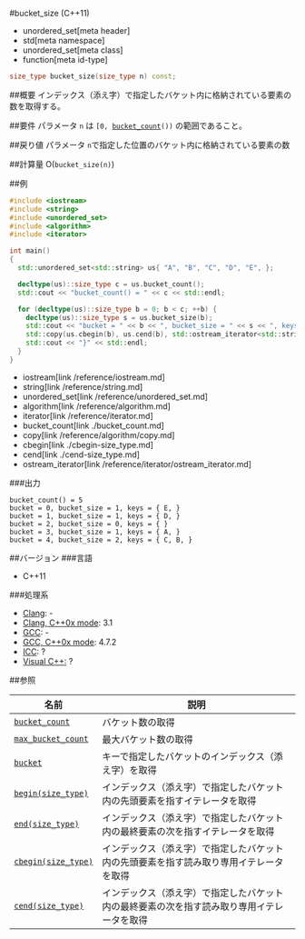 #bucket_size (C++11)
* unordered_set[meta header]
* std[meta namespace]
* unordered_set[meta class]
* function[meta id-type]

```cpp
size_type bucket_size(size_type n) const;
```

##概要
インデックス（添え字）で指定したバケット内に格納されている要素の数を取得する。


##要件
パラメータ `n` は `[0, `[`bucket_count`](./bucket_count.md)`())` の範囲であること。


##戻り値
パラメータ `n`で指定した位置のバケット内に格納されている要素の数


##計算量
O(`bucket_size(n)`)


##例
```cpp
#include <iostream>
#include <string>
#include <unordered_set>
#include <algorithm>
#include <iterator>

int main()
{
  std::unordered_set<std::string> us{ "A", "B", "C", "D", "E", };

  decltype(us)::size_type c = us.bucket_count();
  std::cout << "bucket_count() = " << c << std::endl;

  for (decltype(us)::size_type b = 0; b < c; ++b) {
    decltype(us)::size_type s = us.bucket_size(b);
    std::cout << "bucket = " << b << ", bucket_size = " << s << ", keys = { ";
    std::copy(us.cbegin(b), us.cend(b), std::ostream_iterator<std::string>(std::cout, ", "));
    std::cout << "}" << std::endl;
  }
}
```
* iostream[link /reference/iostream.md]
* string[link /reference/string.md]
* unordered_set[link /reference/unordered_set.md]
* algorithm[link /reference/algorithm.md]
* iterator[link /reference/iterator.md]
* bucket_count[link ./bucket_count.md]
* copy[link /reference/algorithm/copy.md]
* cbegin[link ./cbegin-size_type.md]
* cend[link ./cend-size_type.md]
* ostream_iterator[link /reference/iterator/ostream_iterator.md]

###出力
```
bucket_count() = 5
bucket = 0, bucket_size = 1, keys = { E, }
bucket = 1, bucket_size = 1, keys = { D, }
bucket = 2, bucket_size = 0, keys = { }
bucket = 3, bucket_size = 1, keys = { A, }
bucket = 4, bucket_size = 2, keys = { C, B, }
```

##バージョン
###言語
- C++11

###処理系
- [Clang](/implementation.md#clang): -
- [Clang, C++0x mode](/implementation.md#clang): 3.1
- [GCC](/implementation.md#gcc): -
- [GCC, C++0x mode](/implementation.md#gcc): 4.7.2
- [ICC](/implementation.md#icc): ?
- [Visual C++:](/implementation.md#visual_cpp) ?

##参照

| 名前                                         | 説明 |
|----------------------------------------------|------------------|
| [`bucket_count`](./bucket_count.md)          | バケット数の取得 |
| [`max_bucket_count`](./max_bucket_count.md)  | 最大バケット数の取得 |
| [`bucket`](./bucket.md)                      | キーで指定したバケットのインデックス（添え字）を取得 |
| [`begin(size_type)`](./begin-size_type.md)   | インデックス（添え字）で指定したバケット内の先頭要素を指すイテレータを取得 |
| [`end(size_type)`](./end-size_type.md)       | インデックス（添え字）で指定したバケット内の最終要素の次を指すイテレータを取得 |
| [`cbegin(size_type)`](./cbegin-size_type.md) | インデックス（添え字）で指定したバケット内の先頭要素を指す読み取り専用イテレータを取得 |
| [`cend(size_type)`](./cend-size_type.md)     | インデックス（添え字）で指定したバケット内の最終要素の次を指す読み取り専用イテレータを取得 |

